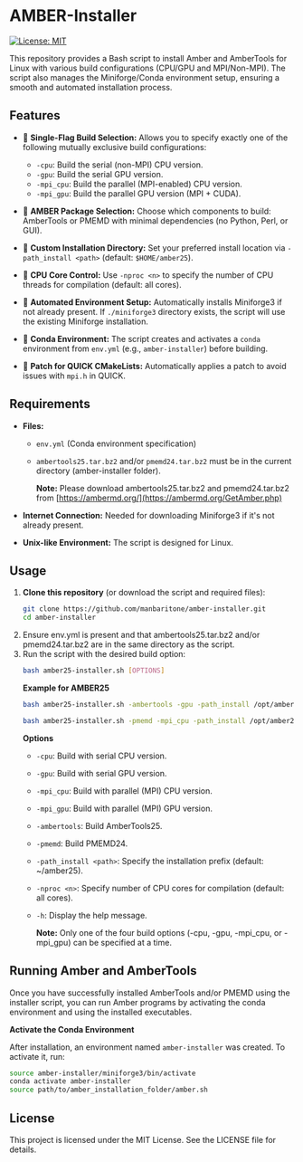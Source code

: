# AMBER-Installer

[![License: MIT](https://img.shields.io/badge/License-MIT-yellow.svg)](./LICENSE)

This repository provides a Bash script to install Amber and AmberTools for Linux with various build configurations (CPU/GPU and MPI/Non-MPI). The script also manages the Miniforge/Conda environment setup, ensuring a smooth and automated installation process.

## Features

- 🔹 **Single-Flag Build Selection:** Allows you to specify exactly one of the following mutually exclusive build configurations:
  - `-cpu`: Build the serial (non-MPI) CPU version.
  - `-gpu`: Build the serial GPU version.
  - `-mpi_cpu`: Build the parallel (MPI-enabled) CPU version.
  - `-mpi_gpu`: Build the parallel GPU version (MPI + CUDA).

- 🔹 **AMBER Package Selection:** Choose which components to build: AmberTools or PMEMD with minimal dependencies (no Python, Perl, or GUI).

- 🔹 **Custom Installation Directory:** Set your preferred install location via `-path_install <path>` (default: `$HOME/amber25`).

- 🔹 **CPU Core Control:** Use `-nproc <n>` to specify the number of CPU threads for compilation (default: all cores).

- 🔹 **Automated Environment Setup:** Automatically installs Miniforge3 if not already present. If `./miniforge3` directory exists, the script will use the existing Miniforge installation.
  
- 🔹 **Conda Environment:** The script creates and activates a `conda` environment from `env.yml` (e.g., `amber-installer`) before building.

- 🔹 **Patch for QUICK CMakeLists:** Automatically applies a patch to avoid issues with `mpi.h` in QUICK.

## Requirements

- **Files:**  
  - `env.yml` (Conda environment specification)  
  - `ambertools25.tar.bz2` and/or `pmemd24.tar.bz2` must be in the current directory (amber-installer folder).
    
    **Note:** Please download ambertools25.tar.bz2 and pmemd24.tar.bz2 from [https://ambermd.org/](https://ambermd.org/GetAmber.php)

- **Internet Connection:** Needed for downloading Miniforge3 if it's not already present.

- **Unix-like Environment:** The script is designed for Linux.

## Usage

1. **Clone this repository** (or download the script and required files):
   ```bash
   git clone https://github.com/manbaritone/amber-installer.git
   cd amber-installer
2. Ensure env.yml is present and that ambertools25.tar.bz2 and/or pmemd24.tar.bz2 are in the same directory as the script.
3. Run the script with the desired build option:
   ```bash
   bash amber25-installer.sh [OPTIONS]
   ```
   **Example for AMBER25**
   ```bash
   bash amber25-installer.sh -ambertools -gpu -path_install /opt/amber25
   ```
   ```bash
   bash amber25-installer.sh -pmemd -mpi_cpu -path_install /opt/amber25
   ```
   **Options**
   - `-cpu`: Build with serial CPU version.
   - `-gpu`: Build with serial GPU version.
   - `-mpi_cpu`: Build with parallel (MPI) CPU version.
   - `-mpi_gpu`: Build with parallel (MPI) GPU version.
   - `-ambertools`: Build AmberTools25.
   - `-pmemd`: Build PMEMD24.
   - `-path_install <path>`: Specify the installation prefix (default: ~/amber25).
   - `-nproc <n>`: Specify number of CPU cores for compilation (default: all cores).
   - `-h`: Display the help message.
   
     **Note:** Only one of the four build options (-cpu, -gpu, -mpi_cpu, or -mpi_gpu) can be specified at a time.

## Running Amber and AmberTools

Once you have successfully installed AmberTools and/or PMEMD using the installer script, you can run Amber programs by activating the conda environment and using the installed executables.

**Activate the Conda Environment**

After installation, an environment named `amber-installer` was created. To activate it, run:
```bash
source amber-installer/miniforge3/bin/activate
conda activate amber-installer
source path/to/amber_installation_folder/amber.sh
```

## License
This project is licensed under the MIT License. See the LICENSE file for details.
